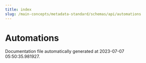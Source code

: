 ```yaml
---
title: index
slug: /main-concepts/metadata-standard/schemas/api/automations
---
```


# Automations

Documentation file automatically generated at 2023-07-07 05:50:35.981927.
